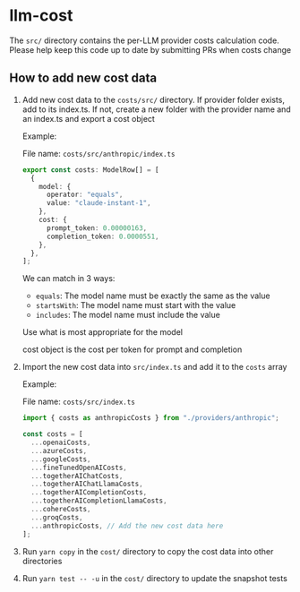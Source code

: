 # llm-cost

The `src/` directory contains the per-LLM provider costs calculation code. Please help keep this code up to date by submitting PRs when costs change

## How to add new cost data

1. Add new cost data to the `costs/src/` directory. If provider folder exists, add to its index.ts. If not, create a new folder with the provider name and an index.ts and export a cost object

   Example:

   File name: `costs/src/anthropic/index.ts`

   ```typescript
   export const costs: ModelRow[] = [
     {
       model: {
         operator: "equals",
         value: "claude-instant-1",
       },
       cost: {
         prompt_token: 0.00000163,
         completion_token: 0.0000551,
       },
     },
   ];
   ```

   We can match in 3 ways:

   - `equals`: The model name must be exactly the same as the value
   - `startsWith`: The model name must start with the value
   - `includes`: The model name must include the value

   Use what is most appropriate for the model

   cost object is the cost per token for prompt and completion

2. Import the new cost data into `src/index.ts` and add it to the `costs` array

   Example:

   File name: `costs/src/index.ts`

   ```typescript
   import { costs as anthropicCosts } from "./providers/anthropic";

   const costs = [
     ...openaiCosts,
     ...azureCosts,
     ...googleCosts,
     ...fineTunedOpenAICosts,
     ...togetherAIChatCosts,
     ...togetherAIChatLlamaCosts,
     ...togetherAICompletionCosts,
     ...togetherAICompletionLlamaCosts,
     ...cohereCosts,
     ...groqCosts,
     ...anthropicCosts, // Add the new cost data here
   ];
   ```

3. Run `yarn copy` in the `cost/` directory to copy the cost data into other directories
4. Run `yarn test -- -u` in the `cost/` directory to update the snapshot tests
